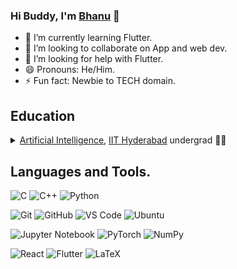 ### Hi Buddy, I'm <a href="https://github.com/White-Devil09">Bhanu</a> 👋

- 🌱 I’m currently learning Flutter.
- 👯 I’m looking to collaborate on App and web dev.
- 🤔 I’m looking for help with Flutter.
- 😄 Pronouns: He/Him.
- ⚡ Fun fact: Newbie to TECH domain.

##  Education

<details>
  <summary> <a href="https://ai.iith.ac.in/">Artificial Intelligence</a>, <a href="https://iith.ac.in/">IIT Hyderabad</a> undergrad 👨‍🎓</summary>
<ul>
  <li>Bachelor of Technology in Artificial Intelligence. (2021 - 2025)</li>
</ul>
</details>

## Languages  and Tools.

![C](https://img.shields.io/badge/C-00599C?style=for-the-badge&logo=c&logoColor=white)
![C++](https://img.shields.io/badge/C%2B%2B-00599C?style=for-the-badge&logo=c%2B%2B&logoColor=white)
![Python](https://img.shields.io/badge/Python-3776AB?style=for-the-badge&logo=python&logoColor=white)

![Git](https://img.shields.io/badge/-Git-F05032?style=for-the-badge&logo=git&logoColor=white)
![GitHub](https://img.shields.io/badge/-GitHub-181717?style=for-the-badge&logo=github)
![VS Code](https://img.shields.io/badge/-VS%20Code-007ACC?style=for-the-badge&logo=visual-studio-code)
![Ubuntu](https://img.shields.io/badge/ubuntu-FCC624?style=for-the-badge&logo=ubuntu&logoColor=black)

![Jupyter Notebook](https://img.shields.io/badge/jupyter-%23FA0F00.svg?style=for-the-badge&logo=jupyter&logoColor=white)
![PyTorch](https://img.shields.io/badge/PyTorch-%23EE4C2C.svg?style=for-the-badge&logo=PyTorch&logoColor=white)
![NumPy](https://img.shields.io/badge/numpy-%23013243.svg?style=for-the-badge&logo=numpy&logoColor=white)

![React](https://img.shields.io/badge/react-%2320232a.svg?style=for-the-badge&logo=react&logoColor=%2361DAFB)
![Flutter](https://img.shields.io/badge/flutter-%23FA0F00.svg?style=for-the-badge&logo=flutter&logoColor=%2361DAFA)
![LaTeX](https://img.shields.io/badge/latex-%23008080.svg?style=for-the-badge&logo=latex&logoColor=white)



